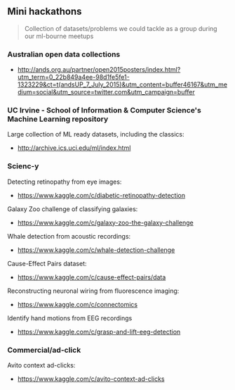 ## Mini hackathons

> Collection of datasets/problems we could tackle as a group during our ml-bourne meetups

### Australian open data collections
* http://ands.org.au/partner/open2015posters/index.html?utm_term=0_22b849a4ee-98d1fe5fe1-1323229&ct=t(andsUP_7_July_2015)&utm_content=buffer46167&utm_medium=social&utm_source=twitter.com&utm_campaign=buffer

### UC Irvine - School of Information & Computer Science's Machine Learning repository

Large collection of ML ready datasets, including the classics:
* http://archive.ics.uci.edu/ml/index.html

### Scienc-y

Detecting retinopathy from eye images:
* https://www.kaggle.com/c/diabetic-retinopathy-detection

Galaxy Zoo challenge of classifying galaxies:
* https://www.kaggle.com/c/galaxy-zoo-the-galaxy-challenge

Whale detection from acoustic recordings:
* https://www.kaggle.com/c/whale-detection-challenge

Cause-Effect Pairs dataset:
* https://www.kaggle.com/c/cause-effect-pairs/data

Reconstructing neuronal wiring from fluorescence imaging:
* https://www.kaggle.com/c/connectomics

Identify hand motions from EEG recordings
* https://www.kaggle.com/c/grasp-and-lift-eeg-detection

### Commercial/ad-click

Avito context ad-clicks:
* https://www.kaggle.com/c/avito-context-ad-clicks
